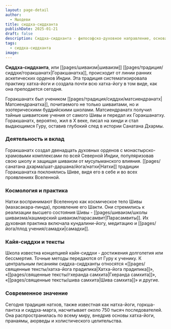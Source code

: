 ```yaml
---
layout: page-detail
author:
  - Яшодеви
title: сиддха-сиддханта
publishDate: 2025-01-21
draft: false
description: Сиддха-сиддханта - философско-духовное направление, основанное на учениях Горакшанатха. Оно объединяет шиваизм, хатха-йогу и аскетические практики, ориентировано на внутреннее осознание трансцендентного Шивы и достижение освобождения через кундалини-йогу и медитацию.
tags:
  - сиддха-сиддханта
image:
---
```

**Сиддха-сиддханта**, или [[pages/шиваизм|шиваизм]] [[pages/традиция/сиддхи/горакшанатх|Горакшанатха]], происходит от линии ранних аскетических орденов Индии. Эта традиция систематизировала практику хатха-йоги и создала почти всю хатха-йогу в том виде, как она преподается сегодня.

Горакшанатх был учеником [[pages/традиция/сиддхи/матсиендранатх|Матсиендранатха]], почитаемого не только шиваитами, но и эзотерическими буддийскими школами. Матсиендранатх получил тайные шиваитские учения от самого Шивы и передал их Горакшанатху. Горакшанатх, вероятно, жил в X веке, писал на хинди и стал выдающимся Гуру, оставив глубокий след в истории Санатана Дхармы.

### Деятельность и вклад  

Горакшанатх создал двенадцать духовных орденов с монастырско-храмовыми комплексами по всей Северной Индии, популяризовав свою школу и защищая шиваизм от мусульманского влияния. [[pages/санатана дхарма/шат-даршана/йога/натхи|Натхи]] традиции Горакшанатха поклонялись Шиве, видя его в себе и во всех проявлениях Вселенной.

### Космология и практика  

Натхи воспринимают Вселенную как космическое тело Шивы (махасакара-пинда), проявление его Шакти. Они стремились к реализации высшего состояния Шивы - [[pages/шиваизм/школы шиваизма/кашмирский шиваизм/парасамвит|Парасамвиты]]. Их духовная практика включала кундалини-йогу, медитацию и [[pages/йога/плод учения/самадхи|самадхи]].

### Кайя-сиддхи и тексты  

Школа известна концепцией кайя-сиддхи - достижения долголетия или бессмертия. Точные методы передаются от Гуру к ученику. К центральным писаниям сиддха-сиддханты относятся «[[pages/священные тексты/хатха-йога прадипика|Хатха-йога прадипика]]», «[[pages/священные тексты/гхеранда самхита|Гхеранда самхита]]», «[[pages/священные тексты/шива самхита|Шива самхита]]» и другие.

### Современное значение  

Сегодня традиция натхов, также известная как натха-йоги, горкша-пантха и сиддха-марга, насчитывает около 750 тысяч последователей. Она распространилась по всему миру, внедрив основы хатха-йоги, пранаямы, аюрведы и холистического целительства.